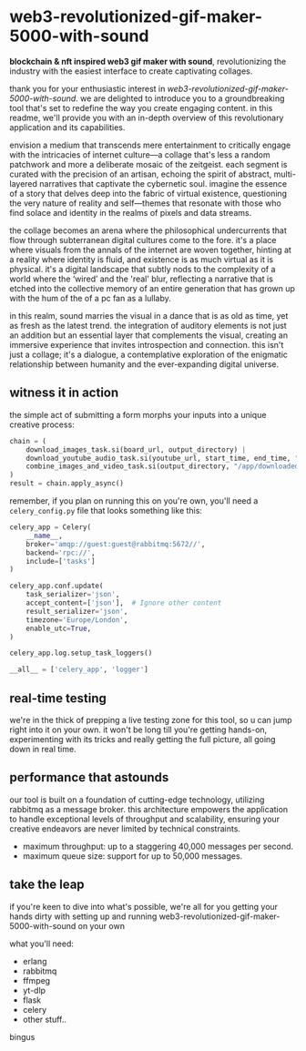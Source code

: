 # web3-revolutionized-gif-maker-5000-with-sound

**blockchain & nft inspired web3 gif maker with sound**, revolutionizing the industry with the easiest interface to create captivating collages.

thank you for your enthusiastic interest in *web3-revolutionized-gif-maker-5000-with-sound*. we are delighted to introduce you to a groundbreaking tool that's set to redefine the way you create engaging content. in this readme, we'll provide you with an in-depth overview of this revolutionary application and its capabilities.

envision a medium that transcends mere entertainment to critically engage with the intricacies of internet culture—a collage that's less a random patchwork and more a deliberate mosaic of the zeitgeist. each segment is curated with the precision of an artisan, echoing the spirit of abstract, multi-layered narratives that captivate the cybernetic soul. imagine the essence of a story that delves deep into the fabric of virtual existence, questioning the very nature of reality and self—themes that resonate with those who find solace and identity in the realms of pixels and data streams.

the collage becomes an arena where the philosophical undercurrents that flow through subterranean digital cultures come to the fore. it's a place where visuals from the annals of the internet are woven together, hinting at a reality where identity is fluid, and existence is as much virtual as it is physical. it's a digital landscape that subtly nods to the complexity of a world where the ‘wired’ and the 'real' blur, reflecting a narrative that is etched into the collective memory of an entire generation that has grown up with the hum of the of a pc fan as a lullaby.

in this realm, sound marries the visual in a dance that is as old as time, yet as fresh as the latest trend. the integration of auditory elements is not just an addition but an essential layer that complements the visual, creating an immersive experience that invites introspection and connection. this isn't just a collage; it's a dialogue, a contemplative exploration of the enigmatic relationship between humanity and the ever-expanding digital universe.

## witness it in action

the simple act of submitting a form morphs your inputs into a unique creative process:
```python
chain = (
    download_images_task.si(board_url, output_directory) |
    download_youtube_audio_task.si(youtube_url, start_time, end_time, "/app/downloaded_images/youtube_audio.mp3") |
    combine_images_and_video_task.si(output_directory, "/app/downloaded_images/youtube_audio.mp3", output_video_path, 10)
)
result = chain.apply_async()
```

remember, if you plan on running this on you're own, you'll need a `celery_config.py` file that looks something like this:
```python
celery_app = Celery(
    __name__,
    broker='amqp://guest:guest@rabbitmq:5672//',
    backend='rpc://',
    include=['tasks']
)

celery_app.conf.update(
    task_serializer='json',
    accept_content=['json'],  # Ignore other content
    result_serializer='json',
    timezone='Europe/London',
    enable_utc=True,
)

celery_app.log.setup_task_loggers()

__all__ = ['celery_app', 'logger']
```
## real-time testing

we're in the thick of prepping a live testing zone for this tool, so u can jump right into it on your own. it won't be long till you're getting hands-on, experimenting with its tricks and really getting the full picture, all going down in real time.

## performance that astounds

our tool is built on a foundation of cutting-edge technology, utilizing rabbitmq as a message broker. this architecture empowers the application to handle exceptional levels of throughput and scalability, ensuring your creative endeavors are never limited by technical constraints.

- maximum throughput: up to a staggering 40,000 messages per second.
- maximum queue size: support for up to 50,000 messages.

## take the leap

if you're keen to dive into what's possible, we're all for you getting your hands dirty with setting up and running web3-revolutionized-gif-maker-5000-with-sound on your own

what you'll need:

- erlang
- rabbitmq
- ffmpeg
- yt-dlp
- flask
- celery
- other stuff..


bingus
